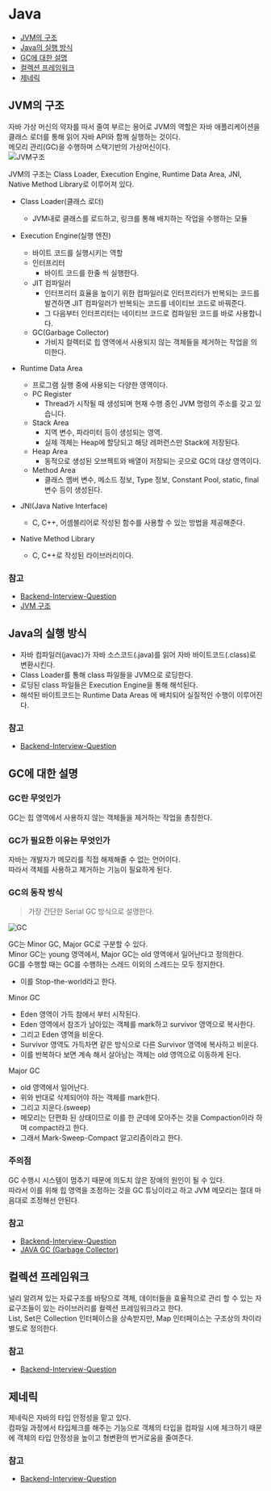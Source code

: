 # Java
* [JVM의 구조](#jvm의-구조)
* [Java의 실행 방식](#java의-실행-방식)
* [GC에 대한 설명](#gC에-대한-설명)
* [컬렉션 프레임워크](#컬렉션-프레임워크)
* [제네릭](#제네릭)

## JVM의 구조
자바 가상 머신의 약자를 따서 줄여 부르는 용어로 JVM의 역할은 자바 애플리케이션을 클래스 로더를 통해 읽어 자바 API와 함께 실행하는 것이다.      
메모리 관리(GC)을 수행하며 스택기반의 가상머신이다.   
![JVM구조](https://raw.githubusercontent.com/smpark1020/tech-interview/master/Java/JVM%EA%B5%AC%EC%A1%B0.png)

JVM의 구조는 Class Loader, Execution Engine, Runtime Data Area, JNI, Native Method Library로 이루어져 있다.   
* Class Loader(클래스 로더)
  * JVM내로 클래스를 로드하고, 링크를 통해 배치하는 작업을 수행하는 모듈

* Execution Engine(실행 엔진)
  * 바이트 코드를 실행시키는 역할
  * 인터프리터
    * 바이트 코드를 한줄 씩 실행한다.
  * JIT 컴파일러
    * 인터프리터 효율을 높이기 위한 컴파일러로 인터프리터가 반복되는 코드를 발견하면 JIT 컴파일러가 반복되는 코드를 네이티브 코드로 바꿔준다.   
    * 그 다음부터 인터프리터는 네이티브 코드로 컴파일된 코드를 바로 사용합니다.   
  * GC(Garbage Collector)
    * 가비지 컬렉터로 힙 영역에서 사용되지 않는 객체들을 제거하는 작업을 의미한다.

* Runtime Data Area
  * 프로그램 실행 중에 사용되는 다양한 영역이다.
  * PC Register
    * Thread가 시작될 때 생성되며 현재 수행 중인 JVM 명령의 주소를 갖고 있습니다.
  * Stack Area
    * 지역 변수, 파라미터 등이 생성되는 영역. 
    * 실제 객체는 Heap에 할당되고 해당 레퍼런스만 Stack에 저장된다.
  * Heap Area
    * 동적으로 생성된 오브젝트와 배열이 저장되는 곳으로 GC의 대상 영역이다.
  * Method Area
    * 클래스 멤버 변수, 메소드 정보, Type 정보, Constant Pool, static, final 변수 등이 생성된다.

* JNI(Java Native Interface)
  * C, C++, 어셈블리어로 작성된 함수를 사용할 수 있는 방법을 제공해준다.
* Native Method Library
  * C, C++로 작성된 라이브러리이다.

### 참고
* [Backend-Interview-Question](https://github.com/ksundong/backend-interview-question#java)
* [JVM 구조](https://goodgid.github.io/Java-JVM/)

## Java의 실행 방식
* 자바 컴파일러(javac)가 자바 소스코드(.java)를 읽어 자바 바이트코드(.class)로 변환시킨다.
* Class Loader를 통해 class 파일들을 JVM으로 로딩한다.
* 로딩된 class 파일들은 Execution Engine을 통해 해석된다.
* 해석된 바이트코드는 Runtime Data Areas 에 배치되어 실질적인 수행이 이루어진다.

### 참고
* [Backend-Interview-Question](https://github.com/ksundong/backend-interview-question#java)

## GC에 대한 설명
### GC란 무엇인가
GC는 힙 영역에서 사용하지 않는 객체들을 제거하는 작업을 총칭한다.

### GC가 필요한 이유는 무엇인가
자바는 개발자가 메모리를 직접 해제해줄 수 없는 언어이다.   
따라서 객체를 사용하고 제거하는 기능이 필요하게 된다.   

### GC의 동작 방식
> 가장 간단한 Serial GC 방식으로 설명한다.   

![GC](https://raw.githubusercontent.com/smpark1020/tech-interview/master/Java/GC.PNG)

GC는 Minor GC, Major GC로 구분할 수 있다.   
Minor GC는 young 영역에서, Major GC는 old 영역에서 일어난다고 정의한다.   
GC를 수행할 때는 GC를 수행하는 스레드 이외의 스레드는 모두 정지한다.   
* 이를 Stop-the-world라고 한다.

Minor GC
* Eden 영역이 가득 참에서 부터 시작된다.   
* Eden 영역에서 참조가 남아있는 객체를 mark하고 survivor 영역으로 복사한다.
* 그리고 Eden 영역을 비운다.
* Survivor 영역도 가득차면 같은 방식으로 다른 Survivor 영역에 복사하고 비운다.
* 이를 반복하다 보면 계속 해서 살아남는 객체는 old 영역으로 이동하게 된다.

Major GC
* old 영역에서 일어난다.
* 위와 반대로 삭제되어야 하는 객체를 mark한다.
* 그리고 지운다.(sweep)
* 메모리는 단편화 된 상태이므로 이를 한 군데에 모아주는 것을 Compaction이라 하며 compact라고 한다.
* 그래서 Mark-Sweep-Compact 알고리즘이라고 한다.

### 주의점
GC 수행시 시스템이 멈추기 때문에 의도치 않은 장애의 원인이 될 수 있다.   
따라서 이를 위해 힙 영역을 조정하는 것을 GC 튜닝이라고 하고 JVM 메모리는 절대 마음대로 조정해선 안된다.

### 참고
* [Backend-Interview-Question](https://github.com/ksundong/backend-interview-question#java)
* [JAVA GC (Garbage Collector)](https://code-factory.tistory.com/48)

## 컬렉션 프레임워크
널리 알려져 있는 자료구조를 바탕으로 객체, 데이터들을 효율적으로 관리 할 수 있는 자료구조들이 있는 라이브러리를 컬렉션 프레임워크라고 한다.   
List, Set은 Collection 인터페이스을 상속받지만, Map 인터페이스는 구조상의 차이라 별도로 정의한다.   

### 참고
* [Backend-Interview-Question](https://github.com/ksundong/backend-interview-question#java)

## 제네릭
제네릭은 자바의 타입 안정성을 맡고 있다.   
컴파일 과정에서 타입체크를 해주는 기능으로 객체의 타입을 컴파일 시에 체크하기 때문에 객체의 타입 안정성을 높이고 형변환의 번거로움을 줄여준다.   

### 참고
* [Backend-Interview-Question](https://github.com/ksundong/backend-interview-question#java)